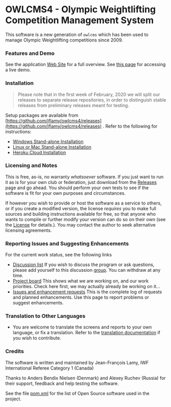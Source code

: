 # OWLCMS4 - Olympic Weightlifting Competition Management System 
This software is a new generation of `owlcms` which has been used to manage Olympic Weightlifting competitions since 2009. 

### Features and Demo

See the application [Web Site](https://jflamy.github.io/owlcms4/) for a full overview.  See [this page](https://jflamy.github.io/owlcms4/#/Demo) for accessing a live demo.

### Installation

> Please note that in the first week of February, 2020 we will split our releases to separate release repositories, in order to distinguish stable releases from preliminary releases meant for testing.

Setup packages are available from [https://github.com/jflamy/owlcms4/releases](https://github.com/jflamy/owlcms4/releases) .  Refer to the following for instructions:

  * [Windows Stand-alone Installation](https://jflamy.github.io/owlcms4/#/LocalWindowsSetup)
* [Linux or Mac Stand-alone Installation](https://jflamy.github.io/owlcms4/#/LocalLinuxMacSetup)
* [Heroku Cloud Installation](https://jflamy.github.io/owlcms4/#/Heroku)

### Licensing and Notes

This is free, as-is, no warranty *whatsoever* software. If you just want to run it as is for your own club or federation, just download from the [Releases](https://github.com/jflamy/owlcms4/releases) page and go ahead. You should perform your own tests to see if the software is fit for your own purposes and circumstances.

If however you wish to provide or host the software as a service to others, or if you create a modified version, the license *requires* you to make full sources and building instructions available for free, so that anyone who wants to compile or further modify your version can do so on their own (see the [License](https://github.com/jflamy/owlcms4/blob/master/LICENSE.txt) for details.).  You may contact the author to seek alternative licensing agreements.

### Reporting Issues and Suggesting Enhancements

For the current work status, see the following links

- [Discussion list](https://groups.google.com/forum/#!forum/owlcms)  If you wish to discuss the program or ask questions, please add yourself to this discussion [group](https://groups.google.com/forum/#!forum/owlcms).  You can withdraw at any time.
- [Project board](https://github.com/jflamy/owlcms4/projects/1) This shows what we are working on, and our work priorities.  Check here first, we may actually already be working on it...
- [Issues and enhancement requests](https://github.com/jflamy/owlcms4/issues) This is the complete log of requests and planned enhancements. Use this page to report problems or suggest enhancements.

### Translation to Other Languages

- You are welcome to translate the screens and reports to your own language, or fix a translation.  Refer to the [translation documentation](https://jflamy.github.io/owlcms4/#/Translation) if you wish to contribute.

### Credits

The software is written and maintained by Jean-François Lamy, IWF International Referee Category 1 (Canada)

Thanks to Anders Bendix Nielsen (Denmark) and Alexey Ruchev (Russia) for their support, feedback and help testing the software.

See the file [pom.xml](pom.xml) for the list of Open Source software used in the project.